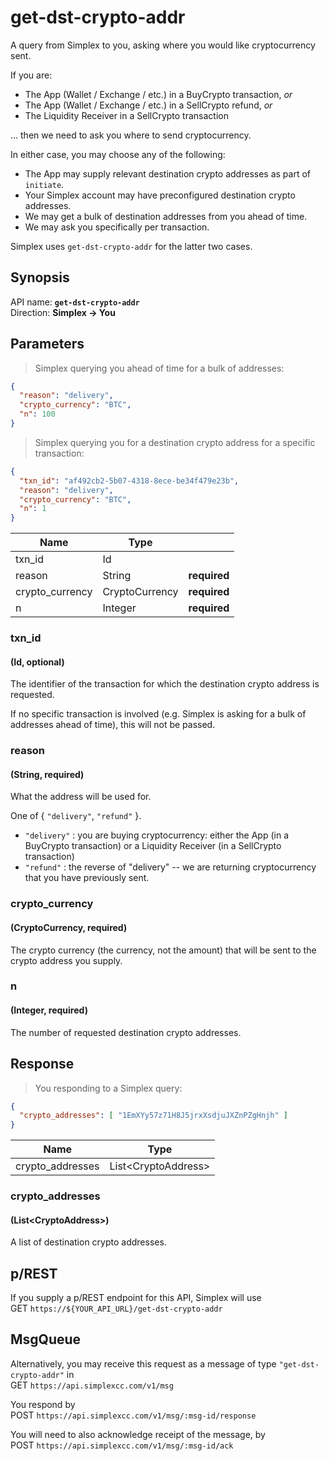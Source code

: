 # get-dst-crypto-addr #

A query from Simplex to you, asking where you would like cryptocurrency sent.

If you are:

 * The App (Wallet / Exchange / etc.) in a BuyCrypto transaction, _or_
 * The App (Wallet / Exchange / etc.) in a SellCrypto refund, _or_
 * The Liquidity Receiver in a SellCrypto transaction

... then we need to ask you where to send cryptocurrency.

In either case, you may choose any of the following:

 * The App may supply relevant destination crypto addresses as part of `initiate`.
 * Your Simplex account may have preconfigured destination crypto addresses.
 * We may get a bulk of destination addresses from you ahead of time.
 * We may ask you specifically per transaction.

Simplex uses `get-dst-crypto-addr` for the latter two cases.

## Synopsis ##

API name: **`get-dst-crypto-addr`**  
Direction: **Simplex &rarr; You**

## Parameters ##

> Simplex querying you ahead of time for a bulk of addresses:

```json
{
  "reason": "delivery",
  "crypto_currency": "BTC",
  "n": 100
}
```

> Simplex querying you for a destination crypto address for a specific transaction:

```json
{
  "txn_id": "af492cb2-5b07-4318-8ece-be34f479e23b",
  "reason": "delivery",
  "crypto_currency": "BTC",
  "n": 1
}
```

Name            | Type           |   |
--------------- | -------------- | - |
txn_id          | Id             |
reason          | String         | **required**
crypto_currency | CryptoCurrency | **required**
n               | Integer        | **required**

### txn_id ###
#### (Id, optional)

The identifier of the transaction for which the destination crypto address is requested.

If no specific transaction is involved (e.g. Simplex is asking for a bulk of addresses ahead of time), this will not be passed.

### reason ###
#### (String, **required**)

What the address will be used for.

One of { `"delivery"`, `"refund"` }.

 * `"delivery"` : you are buying cryptocurrency: either the App (in a BuyCrypto transaction) or a Liquidity Receiver (in a SellCrypto transaction)
 * `"refund"` : the reverse of "delivery" -- we are returning cryptocurrency that you have previously sent.

### crypto_currency ###
#### (CryptoCurrency, **required**)

The crypto currency (the currency, not the amount) that will be sent to the crypto address you supply.

### n ###
#### (Integer, **required**)

The number of requested destination crypto addresses.

## Response ##

> You responding to a Simplex query:

```json
{
  "crypto_addresses": [ "1EmXYy57z71H8J5jrxXsdjuJXZnPZgHnjh" ]
}
```

Name             | Type
---------------- | ----
crypto_addresses | List\<CryptoAddress\>

### crypto_addresses ###
#### (List\<CryptoAddress\>)

A list of destination crypto addresses.

## p/REST ##

If you supply a p/REST endpoint for this API, Simplex will use  
<span class="http-verb http-get">GET</span> `https://${YOUR_API_URL}/get-dst-crypto-addr`

## MsgQueue ##

Alternatively, you may receive this request as a message of type `"get-dst-crypto-addr"` in  
<span class="http-verb http-get">GET</span> `https://api.simplexcc.com/v1/msg`

You respond by  
<span class="http-verb http-post">POST</span> `https://api.simplexcc.com/v1/msg/:msg-id/response`

You will need to also acknowledge receipt of the message, by  
<span class="http-verb http-post">POST</span> `https://api.simplexcc.com/v1/msg/:msg-id/ack`

[modeline]: # ( vim: set ts=2 sw=2 expandtab wrap linebreak: )
